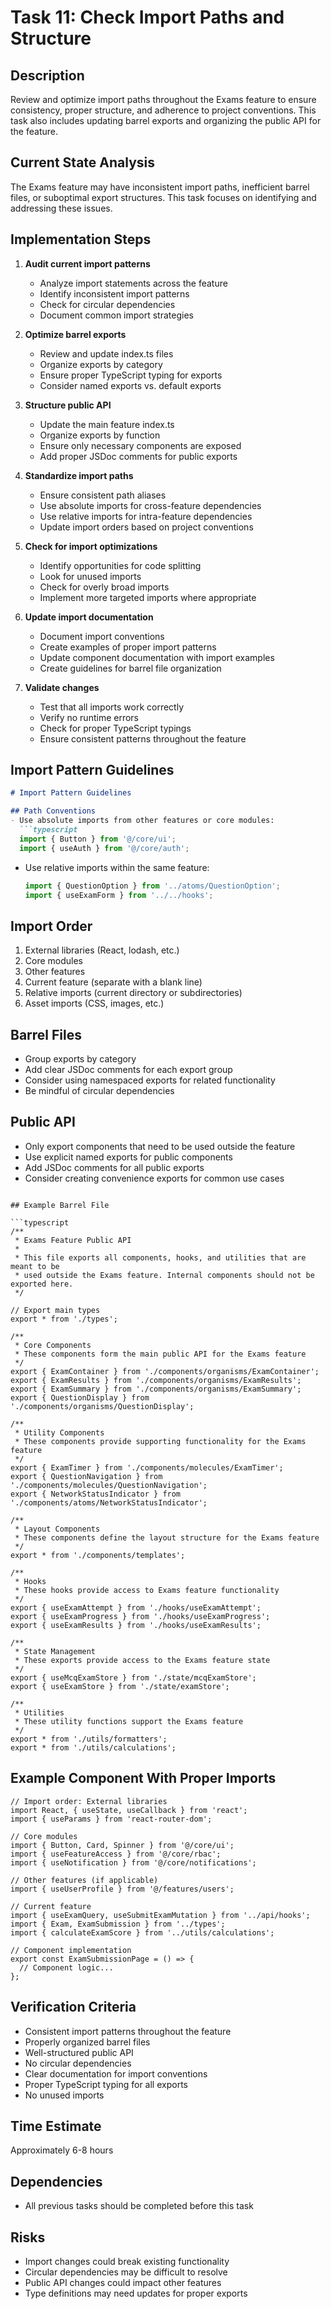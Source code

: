 # Task 11: Check Import Paths and Structure

## Description
Review and optimize import paths throughout the Exams feature to ensure consistency, proper structure, and adherence to project conventions. This task also includes updating barrel exports and organizing the public API for the feature.

## Current State Analysis
The Exams feature may have inconsistent import paths, inefficient barrel files, or suboptimal export structures. This task focuses on identifying and addressing these issues.

## Implementation Steps

1. **Audit current import patterns**
   - Analyze import statements across the feature
   - Identify inconsistent import patterns
   - Check for circular dependencies
   - Document common import strategies

2. **Optimize barrel exports**
   - Review and update index.ts files
   - Organize exports by category
   - Ensure proper TypeScript typing for exports
   - Consider named exports vs. default exports

3. **Structure public API**
   - Update the main feature index.ts
   - Organize exports by function
   - Ensure only necessary components are exposed
   - Add proper JSDoc comments for public exports

4. **Standardize import paths**
   - Ensure consistent path aliases
   - Use absolute imports for cross-feature dependencies
   - Use relative imports for intra-feature dependencies
   - Update import orders based on project conventions

5. **Check for import optimizations**
   - Identify opportunities for code splitting
   - Look for unused imports
   - Check for overly broad imports
   - Implement more targeted imports where appropriate

6. **Update import documentation**
   - Document import conventions
   - Create examples of proper import patterns
   - Update component documentation with import examples
   - Create guidelines for barrel file organization

7. **Validate changes**
   - Test that all imports work correctly
   - Verify no runtime errors
   - Check for proper TypeScript typings
   - Ensure consistent patterns throughout the feature

## Import Pattern Guidelines

```markdown
# Import Pattern Guidelines

## Path Conventions
- Use absolute imports from other features or core modules:
  ```typescript
  import { Button } from '@/core/ui';
  import { useAuth } from '@/core/auth';
  ```

- Use relative imports within the same feature:
  ```typescript
  import { QuestionOption } from '../atoms/QuestionOption';
  import { useExamForm } from '../../hooks';
  ```

## Import Order
1. External libraries (React, lodash, etc.)
2. Core modules
3. Other features
4. Current feature (separate with a blank line)
5. Relative imports (current directory or subdirectories)
6. Asset imports (CSS, images, etc.)

## Barrel Files
- Group exports by category
- Add clear JSDoc comments for each export group
- Consider using namespaced exports for related functionality
- Be mindful of circular dependencies

## Public API
- Only export components that need to be used outside the feature
- Use explicit named exports for public components
- Add JSDoc comments for all public exports
- Consider creating convenience exports for common use cases
```

## Example Barrel File

```typescript
/**
 * Exams Feature Public API
 * 
 * This file exports all components, hooks, and utilities that are meant to be
 * used outside the Exams feature. Internal components should not be exported here.
 */

// Export main types
export * from './types';

/**
 * Core Components
 * These components form the main public API for the Exams feature
 */
export { ExamContainer } from './components/organisms/ExamContainer';
export { ExamResults } from './components/organisms/ExamResults';
export { ExamSummary } from './components/organisms/ExamSummary';
export { QuestionDisplay } from './components/organisms/QuestionDisplay';

/**
 * Utility Components
 * These components provide supporting functionality for the Exams feature
 */
export { ExamTimer } from './components/molecules/ExamTimer';
export { QuestionNavigation } from './components/molecules/QuestionNavigation';
export { NetworkStatusIndicator } from './components/atoms/NetworkStatusIndicator';

/**
 * Layout Components
 * These components define the layout structure for the Exams feature
 */
export * from './components/templates';

/**
 * Hooks
 * These hooks provide access to Exams feature functionality
 */
export { useExamAttempt } from './hooks/useExamAttempt';
export { useExamProgress } from './hooks/useExamProgress';
export { useExamResults } from './hooks/useExamResults';

/**
 * State Management
 * These exports provide access to the Exams feature state
 */
export { useMcqExamStore } from './state/mcqExamStore';
export { useExamStore } from './state/examStore';

/**
 * Utilities
 * These utility functions support the Exams feature
 */
export * from './utils/formatters';
export * from './utils/calculations';
```

## Example Component With Proper Imports

```tsx
// Import order: External libraries
import React, { useState, useCallback } from 'react';
import { useParams } from 'react-router-dom';

// Core modules
import { Button, Card, Spinner } from '@/core/ui';
import { useFeatureAccess } from '@/core/rbac';
import { useNotification } from '@/core/notifications';

// Other features (if applicable)
import { useUserProfile } from '@/features/users';

// Current feature
import { useExamQuery, useSubmitExamMutation } from '../api/hooks';
import { Exam, ExamSubmission } from '../types';
import { calculateExamScore } from '../utils/calculations';

// Component implementation
export const ExamSubmissionPage = () => {
  // Component logic...
};
```

## Verification Criteria
- Consistent import patterns throughout the feature
- Properly organized barrel files
- Well-structured public API
- No circular dependencies
- Clear documentation for import conventions
- Proper TypeScript typing for all exports
- No unused imports

## Time Estimate
Approximately 6-8 hours

## Dependencies
- All previous tasks should be completed before this task

## Risks
- Import changes could break existing functionality
- Circular dependencies may be difficult to resolve
- Public API changes could impact other features
- Type definitions may need updates for proper exports
